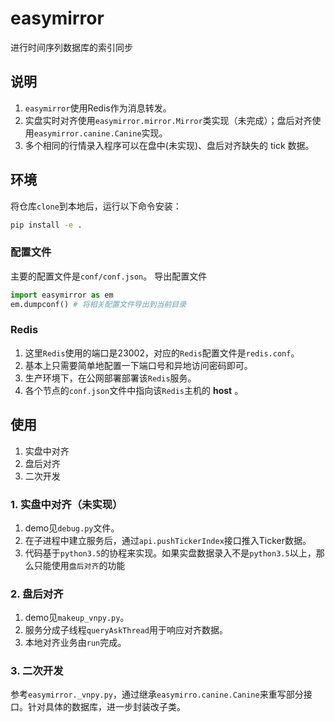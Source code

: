 # easymirror
进行时间序列数据库的索引同步

## 说明
1. `easymirror`使用Redis作为消息转发。
2. 实盘实时对齐使用`easymirror.mirror.Mirror`类实现（未完成）；盘后对齐使用`easymirror.canine.Canine`实现。
3. 多个相同的行情录入程序可以在盘中(未实现)、盘后对齐缺失的 tick 数据。

## 环境
将仓库`clone`到本地后，运行以下命令安装：
```bash
pip install -e .
```
### 配置文件
主要的配置文件是`conf/conf.json`。
导出配置文件
```python
import easymirror as em
em.dumpconf() # 将相关配置文件导出到当前目录
```


### Redis
1. 这里`Redis`使用的端口是23002，对应的`Redis`配置文件是`redis.conf`。
2. 基本上只需要简单地配置一下端口号和异地访问密码即可。
3. 生产环境下，在公网部署部署该`Redis`服务。
4. 各个节点的`conf.json`文件中指向该`Redis`主机的 __host__ 。


## 使用
1. 实盘中对齐
2. 盘后对齐
3. 二次开发

### 1. 实盘中对齐（未实现）
1. demo见`debug.py`文件。
2. 在子进程中建立服务后，通过`api.pushTickerIndex`接口推入Ticker数据。
3. 代码基于`python3.5`的协程来实现。如果实盘数据录入不是`python3.5`以上，那么只能使用`盘后对齐`的功能

### 2. 盘后对齐
1. demo见`makeup_vnpy.py`。
2. 服务分成子线程`queryAskThread`用于响应对齐数据。
3. 本地对齐业务由`run`完成。

### 3. 二次开发
参考`easymirror._vnpy.py`，通过继承`easymirro.canine.Canine`来重写部分接口。针对具体的数据库，进一步封装改子类。


